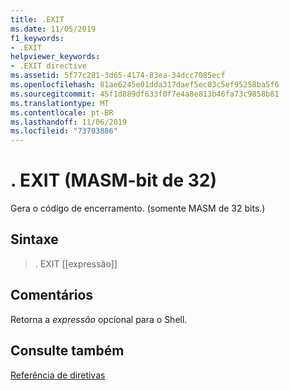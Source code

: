 ```yaml
---
title: .EXIT
ms.date: 11/05/2019
f1_keywords:
- .EXIT
helpviewer_keywords:
- .EXIT directive
ms.assetid: 5f77c281-3d65-4174-83ea-34dcc7085ecf
ms.openlocfilehash: 81ae6245e01dda317daef5ec03c5ef95258ba5f6
ms.sourcegitcommit: 45f1d889df633f0f7e4a8e813b46fa73c9858b81
ms.translationtype: MT
ms.contentlocale: pt-BR
ms.lasthandoff: 11/06/2019
ms.locfileid: "73703886"
---
```

# <a name="exit-32-bit-masm"></a>. EXIT (MASM-bit de 32)

Gera o código de encerramento. (somente MASM de 32 bits.)

## <a name="syntax"></a>Sintaxe

> . EXIT [[expressão]]

## <a name="remarks"></a>Comentários

Retorna a *expressão* opcional para o Shell.

## <a name="see-also"></a>Consulte também

[Referência de diretivas](../../assembler/masm/directives-reference.md)<br/>